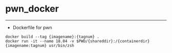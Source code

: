 # pwn_docker
---
- Dockerfile for pwn
```
docker build --tag {imagename}:{tagnum} .
docker run -it --name 18.04 -v $PWD/{shareddir}:/{containerdir} {imagename:tagnum} usr/bin/zsh
```
